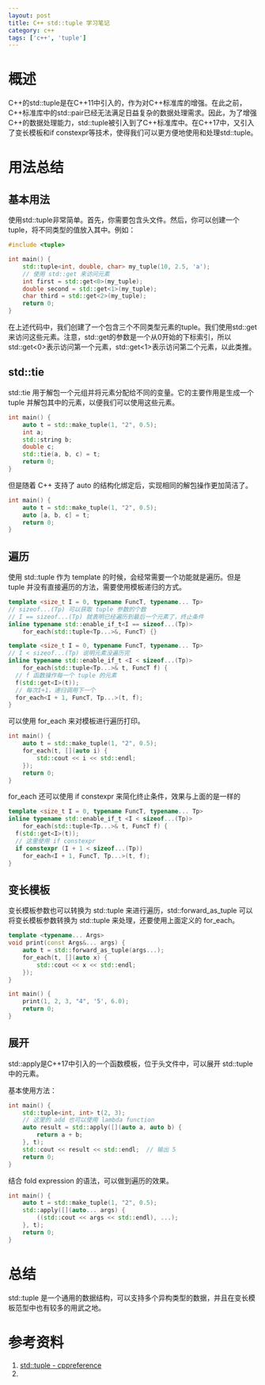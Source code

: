 ```yaml
---
layout: post
title: C++ std::tuple 学习笔记
category: c++
tags: ['c++', 'tuple']
---
```



# 概述

C++的std::tuple是在C++11中引入的，作为对C++标准库的增强。在此之前，C++标准库中的std::pair已经无法满足日益复杂的数据处理需求。因此，为了增强C++的数据处理能力，std::tuple被引入到了C++标准库中。在C++17中，又引入了变长模板和if constexpr等技术，使得我们可以更方便地使用和处理std::tuple。

# 用法总结

## 基本用法

使用std::tuple非常简单。首先，你需要包含<tuple>头文件。然后，你可以创建一个tuple，将不同类型的值放入其中。例如：

```cpp
#include <tuple>

int main() {
    std::tuple<int, double, char> my_tuple(10, 2.5, 'a');
    // 使用 std::get 来访问元素
    int first = std::get<0>(my_tuple);
    double second = std::get<1>(my_tuple);
    char third = std::get<2>(my_tuple);
    return 0;
}
```

在上述代码中，我们创建了一个包含三个不同类型元素的tuple。我们使用std::get来访问这些元素。注意，std::get的参数是一个从0开始的下标索引，所以std::get<0>表示访问第一个元素，std::get<1>表示访问第二个元素，以此类推。

## std::tie

std::tie 用于解包一个元组并将元素分配给不同的变量。它的主要作用是生成一个 tuple 并解包其中的元素，以便我们可以使用这些元素。

```cpp
int main() {
    auto t = std::make_tuple(1, "2", 0.5);
    int a;
    std::string b;
    double c;
    std::tie(a, b, c) = t;
    return 0;
}
```

但是随着 C++ 支持了 auto 的结构化绑定后，实现相同的解包操作更加简洁了。

```cpp
int main() {
    auto t = std::make_tuple(1, "2", 0.5);
    auto [a, b, c] = t;
    return 0;
}
```

## 遍历

使用 std::tuple 作为 template 的时候，会经常需要一个功能就是遍历。但是 tuple 并没有直接遍历的方法，需要使用模板递归的方式。

```cpp
template <size_t I = 0, typename FuncT, typename... Tp>
// sizeof...(Tp) 可以获取 tuple 参数的个数
// I == sizeof...(Tp) 就表明已经遍历到最后一个元素了，终止条件
inline typename std::enable_if_t<I == sizeof...(Tp)>
    for_each(std::tuple<Tp...>&, FuncT) {}

template <size_t I = 0, typename FuncT, typename... Tp>
// I < sizeof...(Tp) 说明元素没遍历完
inline typename std::enable_if_t <I < sizeof...(Tp)>
    for_each(std::tuple<Tp...>& t, FuncT f) {
  // f 函数操作每一个 tuple 的元素
  f(std::get<I>(t));
  // 每次I+1，递归调用下一个
  for_each<I + 1, FuncT, Tp...>(t, f);
}
```

可以使用 for_each 来对模板进行遍历打印。

```cpp
int main() {
    auto t = std::make_tuple(1, "2", 0.5);
    for_each(t, [](auto i) {
        std::cout << i << std::endl;
    });
    return 0;
}
```

for_each 还可以使用 if constexpr 来简化终止条件，效果与上面的是一样的

```cpp
template <size_t I = 0, typename FuncT, typename... Tp>
inline typename std::enable_if_t <I < sizeof...(Tp)>
    for_each(std::tuple<Tp...>& t, FuncT f) {
  f(std::get<I>(t));
  // 这里使用 if constexpr
  if constexpr (I + 1 < sizeof...(Tp))
    for_each<I + 1, FuncT, Tp...>(t, f);
}
```

## 变长模板

变长模板参数也可以转换为 std::tuple 来进行遍历，std::forward_as_tuple 可以将变长模板参数转换为 std::tuple 来处理，还要使用上面定义的 for_each。

```cpp
template <typename... Args>
void print(const Args&... args) {
    auto t = std::forward_as_tuple(args...);
    for_each(t, [](auto x) {
        std::cout << x << std::endl;
    });
}

int main() {
    print(1, 2, 3, "4", '5', 6.0);
    return 0;
}
```

## 展开

std::apply是C++17中引入的一个函数模板，位于<tuple>头文件中，可以展开 std::tuple 中的元素。

基本使用方法：
```cpp
int main() {
    std::tuple<int, int> t(2, 3);
    // 这里的 add 也可以使用 lambda function
    auto result = std::apply([](auto a, auto b) {
    	return a + b;
    }, t);
    std::cout << result << std::endl;  // 输出 5
    return 0;
}
```

结合 fold expression 的语法，可以做到遍历的效果。

```cpp
int main() {
    auto t = std::make_tuple(1, "2", 0.5);
    std::apply([](auto... args) {
        ((std::cout << args << std::endl), ...);
    }, t);
    return 0;
}
```

# 总结

std::tuple 是一个通用的数据结构，可以支持多个异构类型的数据，并且在变长模板范型中也有较多的用武之地。


# 参考资料

1. [std::tuple - cppreference](https://en.cppreference.com/w/cpp/utility/tuple)
2. 